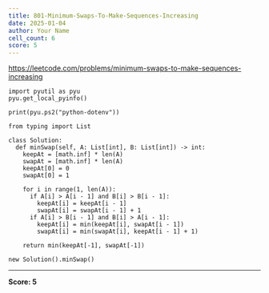 ```yaml
---
title: 801-Minimum-Swaps-To-Make-Sequences-Increasing
date: 2025-01-04
author: Your Name
cell_count: 6
score: 5
---
```


https://leetcode.com/problems/minimum-swaps-to-make-sequences-increasing


```
import pyutil as pyu
pyu.get_local_pyinfo()
```


```
print(pyu.ps2("python-dotenv"))
```


```
from typing import List
```


```
class Solution:
  def minSwap(self, A: List[int], B: List[int]) -> int:
    keepAt = [math.inf] * len(A)
    swapAt = [math.inf] * len(A)
    keepAt[0] = 0
    swapAt[0] = 1

    for i in range(1, len(A)):
      if A[i] > A[i - 1] and B[i] > B[i - 1]:
        keepAt[i] = keepAt[i - 1]
        swapAt[i] = swapAt[i - 1] + 1
      if A[i] > B[i - 1] and B[i] > A[i - 1]:
        keepAt[i] = min(keepAt[i], swapAt[i - 1])
        swapAt[i] = min(swapAt[i], keepAt[i - 1] + 1)

    return min(keepAt[-1], swapAt[-1])
```


```
new Solution().minSwap()
```


---
**Score: 5**
